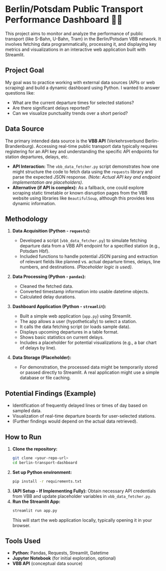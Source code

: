# Berlin/Potsdam Public Transport Performance Dashboard 🚆💨

This project aims to monitor and analyze the performance of public transport (like S-Bahn, U-Bahn, Tram) in the Berlin/Potsdam VBB network. It involves fetching data programmatically, processing it, and displaying key metrics and visualizations in an interactive web application built with Streamlit.

## Project Goal

My goal was to practice working with external data sources (APIs or web scraping) and build a dynamic dashboard using Python. I wanted to answer questions like:
* What are the current departure times for selected stations?
* Are there significant delays reported?
* Can we visualize punctuality trends over a short period?

## Data Source

The primary intended data source is the **VBB API** (Verkehrsverbund Berlin-Brandenburg). Accessing real-time public transport data typically requires registering for an API key and understanding the specific API endpoints for station departures, delays, etc.

* **API Interaction:** The `vbb_data_fetcher.py` script demonstrates how one might structure the code to fetch data using the `requests` library and parse the expected JSON response. *(Note: Actual API key and endpoint implementation are placeholders)*.
* **Alternative (if API is complex):** As a fallback, one could explore scraping static timetable or known disruption pages from the VBB website using libraries like `BeautifulSoup`, although this provides less dynamic information.

## Methodology

1.  **Data Acquisition (Python - `requests`):**
    * Developed a script (`vbb_data_fetcher.py`) to simulate fetching departure data from a VBB API endpoint for a specified station (e.g., Potsdam Hbf).
    * Included functions to handle potential JSON parsing and extraction of relevant fields like planned vs. actual departure times, delays, line numbers, and destinations. *(Placeholder logic is used)*.

2.  **Data Processing (Python - `pandas`):**
    * Cleaned the fetched data.
    * Converted timestamp information into usable datetime objects.
    * Calculated delay durations.

3.  **Dashboard Application (Python - `streamlit`):**
    * Built a simple web application (`app.py`) using Streamlit.
    * The app allows a user (hypothetically) to select a station.
    * It calls the data fetching script (or loads sample data).
    * Displays upcoming departures in a table format.
    * Shows basic statistics on current delays.
    * Includes a placeholder for potential visualizations (e.g., a bar chart of delays by line).

4.  **Data Storage (Placeholder):**
    * For demonstration, the processed data might be temporarily stored or passed directly to Streamlit. A real application might use a simple database or file caching.

## Potential Findings (Example)

* Identification of frequently delayed lines or times of day based on sampled data.
* Visualization of real-time departure boards for user-selected stations.
* (Further findings would depend on the actual data retrieved).

## How to Run

1.  **Clone the repository:**
    ```bash
    git clone <your-repo-url>
    cd berlin-transport-dashboard
    ```
2.  **Set up Python environment:**
    ```bash
    pip install -r requirements.txt
    ```
3.  **(API Setup - If Implementing Fully):** Obtain necessary API credentials from VBB and update placeholder variables in `vbb_data_fetcher.py`.
4.  **Run the Streamlit App:**
    ```bash
    streamlit run app.py
    ```
    This will start the web application locally, typically opening it in your browser.

## Tools Used

* **Python:** Pandas, Requests, Streamlit, Datetime
* **Jupyter Notebook** (for initial exploration, optional)
* **VBB API** (conceptual data source)
